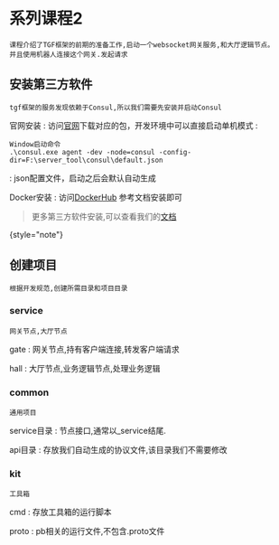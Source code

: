 # 系列课程2
    课程介绍了TGF框架的前期的准备工作,启动一个websocket网关服务,和大厅逻辑节点。
    并且使用机器人连接这个网关.发起请求

## 安装第三方软件
    tgf框架的服务发现依赖于Consul,所以我们需要先安装并启动Consul

官网安装
: 访问[官网](https://developer.hashicorp.com/consul/downloads)下载对应的包，开发环境中可以直接启动单机模式
:
```
Window启动命令 
.\consul.exe agent -dev -node=consul -config-dir=F:\server_tool\consul\default.json  
```
: json配置文件，启动之后会默认自动生成

Docker安装
: 访问[DockerHub](https://hub.docker.com/_/consul) 参考文档安装即可

> 更多第三方软件安装,可以查看我们的[文档](Build-workspace.md)

{style="note"}

## 创建项目
    根据开发规范,创建所需目录和项目目录

### service
    网关节点,大厅节点

gate
: 网关节点,持有客户端连接,转发客户端请求

hall
: 大厅节点,业务逻辑节点,处理业务逻辑


### common
    通用项目

service目录
: 节点接口,通常以_service结尾.

api目录
: 存放我们自动生成的协议文件,该目录我们不需要修改

### kit
    工具箱

cmd
: 存放工具箱的运行脚本

proto
: pb相关的运行文件,不包含.proto文件




